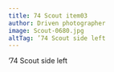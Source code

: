 ```yaml
---
title: 74 Scout item03
author: Driven photographer
image: Scout-0680.jpg
altTag: ’74 Scout side left
---
```


’74 Scout side left